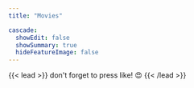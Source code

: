 ```yaml
---
title: "Movies"

cascade:
  showEdit: false
  showSummary: true 
  hideFeatureImage: false
---
```

    
{{< lead >}}
don't forget to press like! :heart_eyes:
{{< /lead >}}